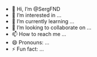 - 👋 Hi, I’m @SergFND
- 👀 I’m interested in ...
- 🌱 I’m currently learning ...
- 💞️ I’m looking to collaborate on ...
- 📫 How to reach me ...
- 😄 Pronouns: ...
- ⚡ Fun fact: ...

<!---
SergFND/SergFND is a ✨ special ✨ repository because its `README.md` (this file) appears on your GitHub profile.
You can click the Preview link to take a look at your changes.
--->

